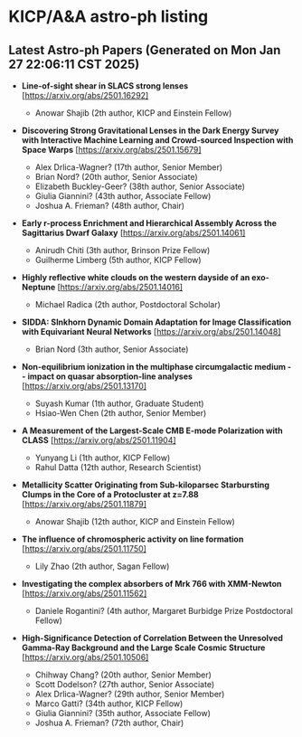 # KICP/A&A astro-ph listing

## Latest Astro-ph Papers (Generated on Mon Jan 27 22:06:11 CST 2025)

- **Line-of-sight shear in SLACS strong lenses**
[https://arxiv.org/abs/2501.16292]
  + Anowar Shajib (2th author, KICP and Einstein Fellow)

- **Discovering Strong Gravitational Lenses in the Dark Energy Survey with Interactive Machine Learning and Crowd-sourced Inspection with Space Warps**
[https://arxiv.org/abs/2501.15679]
  + Alex Drlica-Wagner? (17th author, Senior Member)
  + Brian Nord? (20th author, Senior Associate)
  + Elizabeth Buckley-Geer? (38th author, Senior Associate)
  + Giulia Giannini? (43th author, Associate Fellow)
  + Joshua A. Frieman? (48th author, Chair)

- **Early r-process Enrichment and Hierarchical Assembly Across the Sagittarius Dwarf Galaxy**
[https://arxiv.org/abs/2501.14061]
  + Anirudh Chiti (3th author, Brinson Prize Fellow)
  + Guilherme Limberg (5th author, KICP Fellow)

- **Highly reflective white clouds on the western dayside of an exo-Neptune**
[https://arxiv.org/abs/2501.14016]
  + Michael Radica (2th author, Postdoctoral Scholar)

- **SIDDA: SInkhorn Dynamic Domain Adaptation for Image Classification with Equivariant Neural Networks**
[https://arxiv.org/abs/2501.14048]
  + Brian Nord (3th author, Senior Associate)

- **Non-equilibrium ionization in the multiphase circumgalactic medium -- impact on quasar absorption-line analyses**
[https://arxiv.org/abs/2501.13170]
  + Suyash Kumar (1th author, Graduate Student)
  + Hsiao-Wen Chen (2th author, Senior Member)

- **A Measurement of the Largest-Scale CMB E-mode Polarization with CLASS**
[https://arxiv.org/abs/2501.11904]
  + Yunyang Li (1th author, KICP Fellow)
  + Rahul Datta (12th author, Research Scientist)

- **Metallicity Scatter Originating from Sub-kiloparsec Starbursting Clumps in the Core of a Protocluster at z=7.88**
[https://arxiv.org/abs/2501.11879]
  + Anowar Shajib (12th author, KICP and Einstein Fellow)

- **The influence of chromospheric activity on line formation**
[https://arxiv.org/abs/2501.11750]
  + Lily Zhao (2th author, Sagan Fellow)

- **Investigating the complex absorbers of Mrk 766 with XMM-Newton**
[https://arxiv.org/abs/2501.11562]
  + Daniele Rogantini? (4th author, Margaret Burbidge Prize Postdoctoral Fellow)

- **High-Significance Detection of Correlation Between the Unresolved Gamma-Ray Background and the Large Scale Cosmic Structure**
[https://arxiv.org/abs/2501.10506]
  + Chihway Chang? (20th author, Senior Member)
  + Scott Dodelson? (27th author, Senior Associate)
  + Alex Drlica-Wagner? (29th author, Senior Member)
  + Marco Gatti? (34th author, KICP Fellow)
  + Giulia Giannini? (35th author, Associate Fellow)
  + Joshua A. Frieman? (72th author, Chair)

